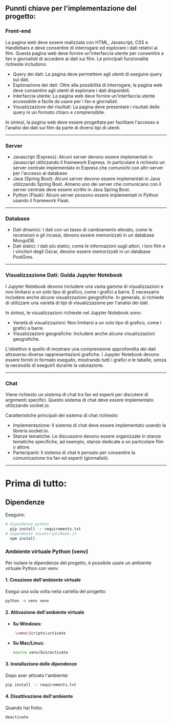 ## Punnti chiave per l'implementazione del progetto:

### Front-end
La pagina web deve essere realizzata con HTML, Javascript, CSS e Handlebars e deve consentire di interrogare ed esplorare i dati relativi ai film. Questa pagina web deve fornire un'interfaccia utente per consentire a fan e giornalisti di accedere ai dati sui film. Le principali funzionalità richieste includono:
- Query dei dati: La pagina deve permettere agli utenti di eseguire query sui dati.
- Esplorazione dei dati: Oltre alla possibilità di interrogare, la pagina web deve consentire agli utenti di esplorare i dati disponibili.
- Interfaccia utente: La pagina web deve fornire un'interfaccia utente accessibile e facile da usare per i fan e giornalisti.
- Visualizzazione dei risultati: La pagina deve presentare i risultati delle query in un formato chiaro e comprensibile. 

In sintesi, la pagina web deve essere progettata per facilitare l'accesso e l'analisi dei dati sui film da parte di diversi tipi di utenti.

---

### Server

- Javascript (Express): Alcuni server devono essere implementati in Javascript utilizzando il framework Express. In particolare è richiesto un server centrale implementato in Express che comunichi con altri server per l'accesso al database.
- Java (Spring Boot): Alcuni server devono essere implementati in Java utilizzando Spring Boot. Almeno uno dei server che comunicano con il server centrale deve essere scritto in Java Spring Boot.
- Python (Flask): Alcuni server possono essere implementati in Python usando il framework Flask.

---

### Database

- Dati dinamici: I dati con un tasso di cambiamento elevato, come le recensioni e gli incassi, devono essere memorizzati in un database MongoDB.
- Dati statici: I dati più statici, come le informazioni sugli attori, i loro film e i vincitori degli Oscar, devono essere memorizzati in un database PostGres.

---

### Visualizzazione Dati: Guida Jupyter Notebook

I Jupyter Notebook devono includere una vasta gamma di visualizzazioni e non limitarsi a un solo tipo di grafico, come i grafici a barre. È necessario includere anche alcune visualizzazioni geografiche. In generale, si richiede di utilizzare una varietà di tipi di visualizzazione per l'analisi dei dati.

In sintesi, le visualizzazioni richieste nel Jupyter Notebook sono:
- Varietà di visualizzazioni: Non limitarsi a un solo tipo di grafico, come i grafici a barre.
- Visualizzazioni geografiche: Includere anche alcune visualizzazioni geografiche.

L'obiettivo è quello di mostrare una comprensione approfondita dei dati attraverso diverse rappresentazioni grafiche. I Jupyter Notebook devono essere forniti in formato eseguito, mostrando tutti i grafici e le tabelle, senza la necessità di eseguirli durante la valutazione.

---

### Chat

Viene richiesto un sistema di chat tra fan ed esperti per discutere di argomenti specifici. Questo sistema di chat deve essere implementato utilizzando socket.io.

Caratteristiche principali del sistema di chat richiesto:
- Implementazione: Il sistema di chat deve essere implementato usando la libreria socket.io.
- Stanze tematiche: Le discussioni devono essere organizzate in stanze tematiche specifiche, ad esempio, stanze dedicate a un particolare film o attore.
- Partecipanti: Il sistema di chat è pensato per consentire la comunicazione tra fan ed esperti (giornalisti).

---
# Prima di tutto:

## Dipendenze

Eseguire:
```bash 
# dipendenze python
  pip install -r requirements.txt
# dipendenze JavaScript/Node.js
  npm install
```

### Ambiente virtuale Python (venv)

Per isolare le dipendenze del progetto, è possibile usare un ambiente virtuale Python con venv.

#### 1. Creazione dell'ambiente virtuale

Esegui una sola volta nella cartella del progetto:

```bash
python -m venv venv
```

#### 2. Attivazione dell'ambiente virtuale

- **Su Windows:**
  ```bash
  .\venv\Scripts\activate
  ```
- **Su Mac/Linux:**
  ```bash
  source venv/bin/activate
  ```

#### 3. Installazione delle dipendenze

Dopo aver attivato l'ambiente:

```bash
pip install -r requirements.txt
```

#### 4. Disattivazione dell'ambiente

Quando hai finito:

```bash
deactivate
```
